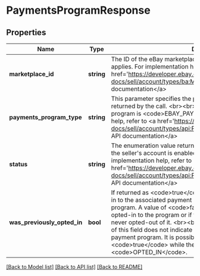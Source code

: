 # PaymentsProgramResponse

## Properties
Name | Type | Description | Notes
------------ | ------------- | ------------- | -------------
**marketplace_id** | **string** | The ID of the eBay marketplace to which the payment program applies. For implementation help, refer to &lt;a href&#x3D;&#x27;https://developer.ebay.com/api-docs/sell/account/types/ba:MarketplaceIdEnum&#x27;&gt;eBay API documentation&lt;/a&gt; | [optional] 
**payments_program_type** | **string** | This parameter specifies the payment program whose status is returned by the call.  &lt;br&gt;&lt;br&gt;Currently the only supported payments program is &lt;code&gt;EBAY_PAYMENTS&lt;/code&gt;. For implementation help, refer to &lt;a href&#x3D;&#x27;https://developer.ebay.com/api-docs/sell/account/types/api:PaymentsProgramType&#x27;&gt;eBay API documentation&lt;/a&gt; | [optional] 
**status** | **string** | The enumeration value returned in this field indicates whether or not the seller&#x27;s account is enabled for the payments program. For implementation help, refer to &lt;a href&#x3D;&#x27;https://developer.ebay.com/api-docs/sell/account/types/api:PaymentsProgramStatus&#x27;&gt;eBay API documentation&lt;/a&gt; | [optional] 
**was_previously_opted_in** | **bool** | If returned as &lt;code&gt;true&lt;/code&gt;, the seller was at one point opted-in to the associated payment program, but they later opted out of the program. A value of &lt;code&gt;false&lt;/code&gt; indicates the seller never opted-in to the program or if they did opt-in to the program, they never opted-out of it.  &lt;br&gt;&lt;br&gt;It&#x27;s important to note that the setting of this field does not indicate the seller&#x27;s current status regarding the payment program. It is possible for this field to return &lt;code&gt;true&lt;/code&gt; while the &lt;b&gt;status&lt;/b&gt; field returns &lt;code&gt;OPTED_IN&lt;/code&gt;. | [optional] 

[[Back to Model list]](../../README.md#documentation-for-models) [[Back to API list]](../../README.md#documentation-for-api-endpoints) [[Back to README]](../../README.md)

